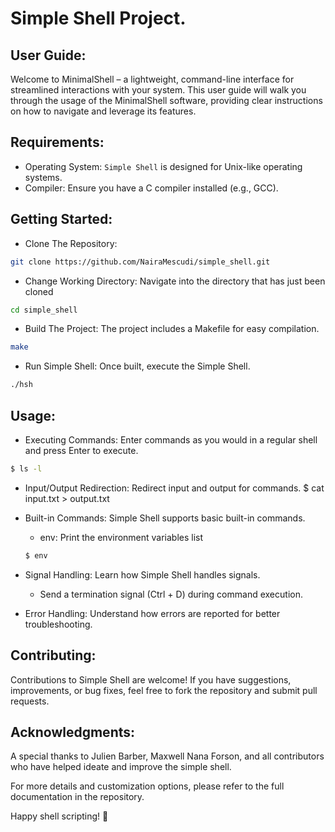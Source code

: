 # Simple Shell Project.

## User Guide:
Welcome to MinimalShell – a lightweight, command-line interface for streamlined interactions with your system.
This user guide will walk you through the usage of the MinimalShell software, providing clear instructions on 
how to navigate and leverage its features.

## Requirements:
* Operating System: ``Simple Shell`` is designed for Unix-like operating systems.
* Compiler: Ensure you have a C compiler installed (e.g., GCC).

## Getting Started:
* Clone The Repository:
```bash
git clone https://github.com/NairaMescudi/simple_shell.git
```

* Change Working Directory:
Navigate into the directory that has just been cloned
```bash
cd simple_shell
```

* Build The Project:
The project includes a Makefile for easy compilation.
```bash
make
```

* Run Simple Shell:
Once built, execute the Simple Shell.
```bash
./hsh
```

## Usage:
* Executing Commands:
Enter commands as you would in a regular shell and press Enter to execute.
```bash
$ ls -l
```

* Input/Output Redirection:
Redirect input and output for commands.
$ cat input.txt > output.txt

* Built-in Commands:
Simple Shell supports basic built-in commands.
	* env: Print the environment variables list
	```bash
	$ env
	```
* Signal Handling:
Learn how Simple Shell handles signals.
	* Send a termination signal (Ctrl + D) during command execution.

* Error Handling:
Understand how errors are reported for better troubleshooting.

## Contributing:
Contributions to Simple Shell are welcome! If you have suggestions, improvements, or bug fixes, 
feel free to fork the repository and submit pull requests.

## Acknowledgments:
A special thanks to Julien Barber, Maxwell Nana Forson, and all contributors who
have helped ideate and improve the simple shell.

For more details and customization options, please refer to the full documentation in the repository.

Happy shell scripting! 🚀
